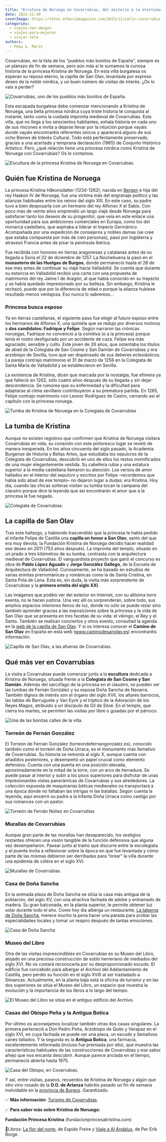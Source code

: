 ```yaml
---
title: "Kristina de Noruega en Covarrubias, del misterio a la eternidad"
date: 2023-11-20
coverImage: https://fotos.etheriamagazine.com/2023/11/calle-covarrubia.jpg
categories: 
  - viajes-con-amigas
  - viajes-para-mujeres
  - viajar-sola
authors: 
  - Pepa G. Marín
---
```


Covarrubias, en la lista de los “pueblos más bonitos de España”, siempre es un planazo 
de fin de semana, pero aún más si le sumamos la curiosa historia de la princesa Kristina 
de Noruega. En esta villa burgalesa os esperan su reposo eterno, la capilla de San Olav, 
levantada por expreso deseo de la noble nórdica, y un buen número de visitas de interés. 
¿Os lo vais a perder? 

![Covarrubias, uno de los pueblos más bonitos de España.](https://fotos.etheriamagazine.com/2023/11/covarrubias.jpg "Covarrubias, uno de los pueblos más bonitos de España. © Etheria Magazine")

Esta escapada burgalesa debe comenzar mencionando a Kristina de Noruega, una bella 
princesa nórdica cuya triste historia te conquista al instante, tanto como la cuidada 
impronta medieval de Covarrubias. Esta villa, que no llega a los seiscientos habitantes, 
exhala historia en cada uno de sus rincones e invita a dejarse llevar por la intuición 
porque vayáis donde vayáis encontraréis referentes únicos y aparecerá alguno de sus ocho 
Bienes de Interés Cultural. Todo está perfectamente preservado, gracias a una acertada y 
temprana declaración (1965) de Conjunto Histórico Artístico. Pero, ¿qué relación tiene 
una princesa nórdica como Kristina de Noruega con Covarrubias? Os lo contamos. 

![Escultura de la princesa Kristina de Noruega en Covarrubias.](https://fotos.etheriamagazine.com/2023/11/kristina-noruega-covarrubias.jpg "Escultura de la princesa Kristina de Noruega en Covarrubias. © Etheria Magazine")

## Quién fue Kristina de Noruega

La princesa Kristina Håkonsdatter (1234-1262), nacida en [Bergen](https://etheriamagazine.com/2020/01/24/que-ver-en-noruega-trondheim-bergen-y-oslo/) 
e hija del rey Haakon IV de Noruega, fue una víctima más del engranaje político y las 
alianzas habituales entre los reinos del siglo XIII. En este caso, su padre tuvo a bien 
desposarla con un hermano del rey Alfonso X el Sabio. Con poco más de veinte años 
emprendió un largo viaje desde Noruega para satisfacer tanto los deseos de su 
progenitor, que veía en este enlace una oportunidad para sus ambiciones comerciales en 
Europa, como los del monarca castellano, que aspiraba a liderar el Imperio Germánico. 
Acompañada por una expedición de consejeros y nobles damas (se cree que estaba compuesta 
por más de cien personas), pasó por Inglaterra y atravesó Francia antes de pisar la 
península ibérica. 

Fue recibida con honores en tierras aragonesas y catalanas antes de su llegada a Soria 
el 22 de diciembre de 1257. La Nochebuena la pasó en el **monasterio de las Huelgas** 
**de Burgos**, donde permaneció hasta el 28 de ese mes antes de continuar su viaje hacia 
Valladolid. Se cuenta que durante su estancia en Valladolid recibió una carta con una 
propuesta de matrimonio del rey Jaime I de Aragón, al que había conocido en su trayecto 
y se había quedado impresionado por su belleza. Sin embargo, Kristina le rechazó, puede 
que por la diferencia de edad o porque la alianza hubiese resultado menos ventajosa. Eso 
nunca lo sabremos... 

### Princesa busca esposo

Ya en tierras castellanas, el siguiente paso fue elegir al futuro esposo entre los 
hermanos de Alfonso X, una quiniela que se redujo por diversos motivos a **dos 
candidatos: Fadrique y Felipe**. Según narraron las crónicas noruegas, Fadrique no 
convenció a la comitiva (o a la princesa) porque tenía el rostro desfigurado por un 
accidente de caza. Felipe era más agraciado, sensible y culto. Este joven de 26 años, 
que ostentaba los títulos de abad de la Colegiata de San Cosme y San Damián de 
Covarrubias y era arzobispo de Sevilla, tuvo que ser dispensado de sus deberes 
eclesiásticos. La pareja contrajo matrimonio el 31 de marzo de 1258 en la Colegiata de 
Santa María de Valladolid y se establecieron en Sevilla. 

La existencia de Kristina, dicen que marcada por la nostalgia, fue efímera ya que 
falleció en 1262, sólo cuatro años después de su llegada y sin dejar descendencia. Se 
rumorea que su enfermedad y la dificultad para adaptarse al clima sevillano 
contribuyeron a su prematura partida. En 1265, Felipe contrajo matrimonio con Leonor 
Rodríguez de Castro, cerrando así el capítulo con la princesa noruega. 

![Tumba de Kristina de Noruega en la Colegiata de Covarrubias](https://fotos.etheriamagazine.com/2023/11/covarrubias-colegiata-tumba-Kristina-wikipedia.jpg "Tumba de Kristina de Noruega en la Colegiata de Covarrubias. © Ecelan CC BY-SA 4.0")

## La tumba de Kristina

Aunque no existen registros que confirmen que Kristina de Noruega visitara Covarrubias 
en vida, su conexión con este pintoresco lugar se reveló de manera inesperada. En los 
años cincuenta del siglo pasado, la Academia Burgense de Historia y Bellas Artes, que 
estudiaba los sepulcros de la Colegiata de Covarrubias, descubrió en uno de ellos los 
restos momificados de una mujer elegantemente vestida. Su cabellera rubia y una estatura 
superior a la media castellana llamaron su atención. Los versos de amor hallados en el 
interior del sepulcro y escritos por Felipe –recordemos que había sido abad de ese 
templo– no dejaron lugar a dudas: era Kristina. Hoy día, cuando las chicas solteras 
visitan su tumba tocan la campana del claustro porque dice la leyenda que así 
encontrarán el amor que a la princesa le fue negado. 

![Colegiata de Covarrubias.](https://fotos.etheriamagazine.com/2023/11/colegiata-covarrubias.jpg "Colegiata de Covarrubias. © Etheria Mag.")

## La capilla de San Olav

Tras este hallazgo, y habiendo trascendido que la princesa le había pedido al infante 
Felipe de Castilla una **capilla en honor a San Olav**, santo del que era muy devota, la 
Fundación Kristina de Noruega decidió hacer realidad ese deseo en 2011 (753 años 
después). La impronta del templo, situado en un prado a tres kilómetros de su tumba, 
contrasta con la arquitectura medieval de Covarrubias. El vanguardista proyecto que ganó 
el concurso es obra de **Pablo López Aguado** y **Jorge González Gallego**, de la 
Escuela de Arquitectura de Valladolid. Curiosamente, se ha basado en estudios de varias 
ermitas prerrománicas y románicas como la de Santa Cristina, en Santa Pola de Lena. Esta 
es, sin duda, la visita más sorprendente de Covarrubias y la **primera ermita del siglo 
XXI**. 

Las imágenes que podéis ver del exterior en Internet, con su altísima torre exenta, no 
le hacen justicia. Una vez allí os sorprenderán, sobre todo, sus amplios espacios 
interiores llenos de luz, donde no sólo se puede rezar sino también aprender gracias a 
las exposiciones sobre la princesa y la vida de San Olav que se presenta en tres facetas 
de su vida: el vikingo, el Rey y el Santo. También se realizan conciertos y otros 
evento, consultad la agenda en la [web de la capilla de San 
Olav](https://www.capilladesanolav.com/). Y si os interesa conocer el **Camino de San 
Olav** en España en esta web (www.caminodesanolav.es) encontraréis información. 

![Capilla de San Olav, a las afueras de Covarrubias.](https://fotos.etheriamagazine.com/2023/11/capilla-san-olav-covarrubias.jpg "Capilla de San Olav, en el valle de Lobos, a 3 km de Covarrubias. © Turismo Rural Arlanza")

## Qué más ver en Covarrubias

La visita a Covarrubias puede comenzar junto a la **escultura** dedicada a Kristina de 
Noruega, situada frente a la **Colegiata de San Cosme y San Damián**. Además del 
sarcófago de la princesa en el claustro, se pueden ver las tumbas de Fernán González y 
su esposa Doña Sancha de Navarra. También dignos de interés son el órgano del siglo 
XVII, los altares barrocos, las tablas de Berruguete y Van Eyck y el tríptico de la 
Adoración de los Reyes Magos, atribuido a un discípulo de Gil de Siloé. En el templo, 
que cierra los martes, se permiten las visitas por libre o guiadas por el párroco. 

![Una de las bonitas calles de la villa.](https://fotos.etheriamagazine.com/2023/11/calle-covarrubia.jpg "Una de las bonitas calles de la villa con el Museo del Libro al fondo. © Turismo Covarrubias")

### Torreón de Fernán González

El Torreón de Fernán González (torreondefernangonzalez.es), conocido también como el 
torreón de Doña Urraca, es el monumento más llamativo de Covarrubias. Su historia se 
remonta al siglo X, aunque cuenta con añadidos posteriores, y desempeñó un papel crucial 
como elemento defensivo. Cuenta con una puerta en una posición elevada, aproximadamente 
en la mitad de la torre, con un arco de herradura. Se puede pasar al interior y subir a 
los pisos superiores para disfrutar de unas impresionantes vistas panorámicas de 
Covarrubias y sus alrededores. La colección expuesta de maquinarias bélicas medievales 
os transportará a una época donde no faltaban las intrigas ni las batallas. Según cuenta 
la leyenda, aquí encerró su padre a la Infanta Doña Urraca como castigo por sus romances 
con un pastor. 

![Torreón de Fernán Núñez en Covarrubias](https://fotos.etheriamagazine.com/2023/11/covarrubias-torreon-fernan-nunez.jpg "Crucero y torreón de Fernán Núñez. © Turismo Covarrubias")

### Murallas de Covarrubias

Aunque gran parte de las murallas han desaparecido, los vestigios restantes ofrecen una 
visión tangible de la función defensiva que alguna vez desempeñaron. Pasear junto al 
tramo que discurre entre la excolegiata y el puente invita a reflexionar sobre la época 
en que fue levantada y cómo parte de las mismas debieron ser derribadas para “orear” la 
villa durante una epidemia de cólera en el siglo XVI. 

![Murallas de Covarrubias.](https://fotos.etheriamagazine.com/2023/11/covarrubias-muralla.jpg "Murallas de Covarrubias junto al río Arlanza. © Etheria Mag.")

### Casa de Doña Sancha

En la animada plaza de Doña Sancha se sitúa la casa más antigua de la población, del 
siglo XV, con una atractiva fachada de adobe y entramado de madera. Su gran balconada, 
en la planta superior, le permite obtener luz solar durante todo el año. Como hoy día 
alberga un restaurante, [La taberna de Doña Sancha](https://tabernadonasancha.es/), 
merece mucho la pena hacer una parada para probar las especialidades locales y tomar un 
respiro después de tantas emociones. 

![Casa de Doña Sancha](https://fotos.etheriamagazine.com/2023/11/casa-dona-sancha-covarrubia.jpg "Casa de Doña Sancha. © Turismo Covarrubias")

### Museo del Libro

Otra de las visitas imprescindibles en Covarrubias es su Museo del Libro, alojado en una 
preciosa construcción de estilo herreriano de mediados del siglo XVI. No os costará 
reconocerla por su desproporcionado escudo. El edificio fue concebido para albergar el 
Archivo del Adelantamiento de Castilla, pero perdió su función en el siglo XVIII al ser 
trasladado a Simancas. Actualmente, en la planta baja está la oficina de turismo y en 
las dos superiores se sitúa el Museo del Libro, un espacio que muestra la evolución y la 
importancia de los libros a lo largo del tiempo. 

![El Museo del Libro se sitúa en el antiguo edificio del Archivo.](https://fotos.etheriamagazine.com/2023/11/covarrubias-museo-libro.jpg "El Museo del Libro se sitúa en el antiguo edificio del Archivo. © Etheria Mag.")

### Casas del Obispo Peña y la Antigua Botica

Por último os aconsejamos localizar también otras dos casas singulares. La primera 
perteneció a Don Pedro Peña, Arzobispo de Quito y Verapaz en el siglo XVI, en cuya 
fachada se puede ver una placa, un escudo y llamativos canes tallados. Y la segunda es 
la **Antigua Botica**, una farmacia, excelentemente reformada (incluso fue premiada por 
ello), que muestra las características habituales de las construcciones de Covarrubias y 
ese sabor añejo que nos encanta descubrir. Aunque parece anclada en el tiempo, 
permaneció abierta hasta 1975. 

![Casa del Obispo, en Covarrubias.](https://fotos.etheriamagazine.com/2023/11/casa-obispo-covarrubias.jpg "Casa del Obispo Peña. © Turismo Covarrubias")

Y así, entre visitas, paseos, recuerdos de Kristina de Noruega y algún que otro vino 
rosado de la **D.O. de Arlanza** habréis pasado un fin de semana inolvidable en la [provincia 
de Burgos](https://etheriamagazine.com/2022/06/24/burgos-subterraneo/). Garantizado. 

✅ **Más información**: [Turismo de Covarrubias](https://covarrubias.es/). 

✅ **Para saber más sobre Kristina de Noruega:** 

**Fundación Princesa Kristina** (fundacionprincesakristina.com) 

📍Libros: [La flor del norte](https://amzn.to/3SK7MQv), de Espido Freire y [Viaje a Al 
Ándalus](https://amzn.to/46gmIJq), de Per Erik Borge.
